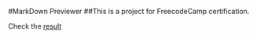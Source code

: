 #MarkDown Previewer
##This is a project for FreecodeCamp certification.

Check the [result](https://alexa5etrova.github.io/markdown-previewer/)
